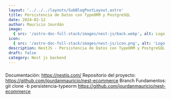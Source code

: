 ```yaml
---
layout: '../../../layouts/SubBlogPostLayout.astro'
title: Persistencia de Datos con TypeORM y PostgreSQL
date: 2024-02-12
author: Mauricio Jourdán
image:
  { src: '/astro-doc-full-stack/images/nest-js/back.webp', alt: Logo nest js' }
icon:
  { src: '/astro-doc-full-stack/images/nest-js/icon.png', alt: 'Logo Nest js' }
description: NestJS - Persistencia de Datos con TypeORM y PostgreSQL
draft: false
category: Nest js backend
---
```


Documentación: https://nestjs.com/
Repositorio del proyecto: https://github.com/jourdanmauricio/nest-ecommerce
Branch Fundamentos: git clone -b persistencia-typeorm https://github.com/jourdanmauricio/nest-ecommerce

<style>
  h1 { color: #713f12; }
  h2 { color: #2563eb; }
  h3 { color: #a855f7; }
  img {
    width: 100%;
    height: 100%;
    object-fit: cover;
  }
  img[alt="Nest Inyección de dependencias."] {
  max-width:  400px;
  margin: 0 auto;
  display: block;
  }
  pre {
    padding: 10px;
  }
</style>
